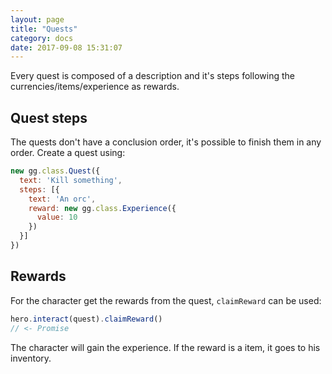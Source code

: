 ```yaml
---
layout: page
title: "Quests"
category: docs
date: 2017-09-08 15:31:07
---
```


Every quest is composed of a description and it's steps following the
currencies/items/experience as rewards.

## Quest steps

The quests don't have a conclusion order, it's possible to finish them in any
order. Create a quest using:

```js
new gg.class.Quest({
  text: 'Kill something',
  steps: [{
    text: 'An orc',
    reward: new gg.class.Experience({
      value: 10
    })
  }]
})
```


## Rewards

For the character get the rewards from the quest, `claimReward` can be used:

```js
hero.interact(quest).claimReward()
// <- Promise
```

The character will gain the experience. If the reward is a item, it goes to his
inventory.
